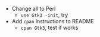 * Change all to Perl
  * `use Gtk3 -init`, try
* Add `cpan` instructions to README
  * `cpan Gtk3`, test if works
